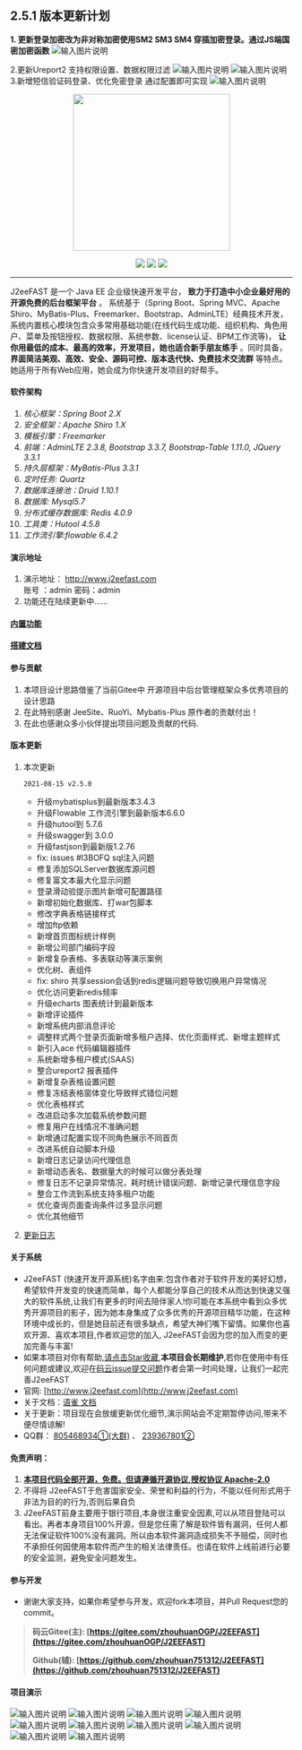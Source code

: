 ## 2.5.1 版本更新计划
 **1. 更新登录加密改为非对称加密使用SM2 SM3 SM4 穿插加密登录。通过JS端国密加密函数** 
![输入图片说明](https://images.gitee.com/uploads/images/2021/0928/140529_98e591ed_1816537.png "屏幕截图.png")

2.更新Ureport2 支持权限设置、数据权限过滤
![输入图片说明](https://images.gitee.com/uploads/images/2021/0928/212255_c5ea0dcd_1816537.png "屏幕截图.png")
![输入图片说明](https://images.gitee.com/uploads/images/2021/0928/212228_ab6bb8d1_1816537.png "屏幕截图.png")
3.新增短信验证码登录、优化免密登录 通过配置即可实现
![输入图片说明](https://images.gitee.com/uploads/images/2021/0928/212531_954fa1f6_1816537.png "屏幕截图.png")
<p align="center">
<img width="280" height="280" src="https://images.gitee.com/uploads/images/2020/0927/225746_1bb32a4b_1816537.png">
</p>
<p align="center">
<img src="https://img.shields.io/badge/%E9%AB%98%E6%95%88-%E5%BF%AB%E9%80%9F-brightgreen">
<img  src="https://img.shields.io/badge/%E5%AE%89%E5%85%A8-%E6%BA%90%E7%A0%81%E5%8F%AF%E6%8E%A7-blueviolet">
<a  href="https://jq.qq.com/?_wv=1027&k=5xTlnN6" target="_blank"><img  src="https://img.shields.io/badge/QQ%E6%8A%80%E6%9C%AF%E7%BE%A4-805468934-orange"></a>
</p>

---

J2eeFAST 是一个 Java EE 企业级快速开发平台， **致力于打造中小企业最好用的开源免费的后台框架平台** 。 系统基于（Spring Boot、Spring MVC、Apache Shiro、MyBatis-Plus、Freemarker、Bootstrap、AdminLTE）经典技术开发， 系统内置核心模块包含众多常用基础功能(在线代码生成功能、组织机构、角色用户、菜单及按钮授权、数据权限、系统参数、license认证、BPM工作流等)，  **让你用最低的成本、最高的效率，开发项目，她也适合新手朋友练手** 。同时具备， **界面简洁美观、高效、安全、源码可控、版本迭代快、免费技术交流群** 等特点。她适用于所有Web应用，她会成为你快速开发项目的好帮手。


#### 软件架构 

1.   _核心框架：Spring Boot 2.X_
2.   _安全框架：Apache Shiro 1.X_
3.   _模板引擎：Freemarker_ 
4.   _前端：AdminLTE 2.3.8, Bootstrap 3.3.7, Bootstrap-Table 1.11.0, JQuery 3.3.1_ 
5.   _持久层框架：MyBatis-Plus 3.3.1_ 
6.   _定时任务: Quartz_ 
7.   _数据库连接池：Druid 1.10.1_ 
9.   _数据库: Mysql5.7_
10.  _分布式缓存数据库: Redis 4.0.9_
11.  _工具类：Hutool 4.5.8_ 
12.  _工作流引擎:flowable 6.4.2_

#### 演示地址

1.  演示地址： http://www.j2eefast.com <br>账号 ：admin 密码：admin
2.  功能还在陆续更新中......

#### [内置功能](https://www.yuque.com/u1174484/j2eefast/wtakf0)


#### ****[搭建文档](https://www.yuque.com/u1174484/j2eefast/kt0nbi)**** 
#### 参与贡献

1.  本项目设计思路借鉴了当前Gitee中 开源项目中后台管理框架众多优秀项目的设计思路
2.  在此特别感谢 JeeSite、RuoYi、Mybatis-Plus 原作者的贡献付出！
3.  在此也感谢众多小伙伴提出项目问题及贡献的代码.

####  版本更新

1. 本次更新 
    
    `2021-08-15 v2.5.0 `
    
    - 升级mybatisplus到最新版本3.4.3
    - 升级Flowable 工作流引擎到最新版本6.6.0
    - 升级hutool到 5.7.6
    - 升级swagger到 3.0.0
    - 升级fastjson到最新版1.2.76
    - fix: issues #I3BOFQ sql注入问题
    - 修复添加SQLServer数据库源问题
    - 修复富文本最大化显示问题
    - 登录滑动验提示图片新增可配置路径
    - 新增初始化数据库、打war包脚本
    - 修改字典表格链接样式
    - 增加ftp依赖
    - 新增首页图标统计样例
    - 新增公司部门编码字段
    - 新增复杂表格、多表联动等演示案例
    - 优化树、表组件
    - fix: shiro 共享session会话到redis逻辑问题导致切换用户异常情况
    - 优化访问更新redis频率
    - 升级echarts 图表统计到最新版本
    - 新增评论插件
    - 新增系统内部消息评论
    - 调整样式两个登录页面新增多租户选择、优化页面样式、新增主题样式
    - 新引入ace 代码编辑器插件
    - 系统新增多租户模式(SAAS)
    - 整合ureport2 报表插件
    - 新增复杂表格设置问题
    - 修复冻结表格窗体变化导致样式错位问题
    - 优化表格样式
    - 改进启动多次加载系统参数问题
    - 修复用户在线情况不准确问题
    - 新增通过配置实现不同角色展示不同首页
    - 改进系统自动脚本升级
    - 新增日志记录访问代理信息
    - 新增动态表名、数据量大的时候可以做分表处理
    - 修复日志不记录异常情况，耗时统计错误问题、新增记录代理信息字段
    - 整合工作流到系统支持多租户功能
    - 优化查询页面查询条件过多显示问题
    - 优化其他细节


    
2. [更新日志](https://www.yuque.com/u1174484/j2eefast/yscyux) 

#### 关于系统
* J2eeFAST (快速开发开源系统)名字由来:包含作者对于软件开发的美好幻想，希望软件开发变的快速而简单，每个人都能分享自己的技术从而达到快速又强大的软件系统,让我们有更多的时间去陪伴家人!你可能在本系统中看到众多优秀开源项目的影子，因为她本身集成了众多优秀的开源项目精华功能，在这种环境中成长的，但是她目前还有很多缺点，希望大神们嘴下留情。如果你也喜欢开源、喜欢本项目,作者欢迎您的加入, J2eeFAST会因为您的加入而变的更加完善与丰富!
* 如果本项目对你有帮助,[请点击Star收藏](https://gitee.com/zhouhuanOGP/J2EEFAST),**本项目会长期维护**,若你在使用中有任何问题或建议,欢迎在[码云issue提交问题](https://gitee.com/zhouhuanOGP/J2EEFAST/issues)作者会第一时间处理，让我们一起完善J2eeFAST
* 官网: [http://www.j2eefast.com](http://www.j2eefast.com)
* 关于文档：[语雀 文档](https://www.yuque.com/u1174484/j2eefast/tv3kee)
* 关于更新：项目现在会放缓更新优化细节,演示网站会不定期暂停访问,带来不便尽情谅解!
* QQ群： [805468934①(大群)](https://jq.qq.com/?_wv=1027&k=5xTlnN6) 、 [239367801②](https://jq.qq.com/?_wv=1027&k=mx2H3mNH)
#### 免责声明：
 1. **[本项目代码全部开源，免费。但请遵循开源协议,授权协议 Apache-2.0](https://www.yuque.com/u1174484/j2eefast/mbd8pi)** 
1. 不得将 J2eeFAST于危害国家安全、荣誉和利益的行为，不能以任何形式用于非法为目的的行为,否则后果自负
1. J2eeFAST前身主要用于银行项目,本身很注重安全因素,可以从项目登陆可以看出。再者本身项目100%开源，但是您任需了解是软件皆有漏洞，任何人都无法保证软件100%没有漏洞。所以由本软件漏洞造成损失不予赔偿，同时也不承担任何因使用本软件而产生的相关法律责任。也请在软件上线前进行必要的安全监测，避免安全问题发生。

#### 参与开发
* 谢谢大家支持，如果你希望参与开发，欢迎fork本项目，并Pull Request您的commit。

>  **码云Gitee(主): [https://gitee.com/zhouhuanOGP/J2EEFAST](https://gitee.com/zhouhuanOGP/J2EEFAST)** 
> 
>  **Github(辅): [https://github.com/zhouhuan751312/J2EEFAST](https://github.com/zhouhuan751312/J2EEFAST)** 

#### 项目演示
![输入图片说明](https://images.gitee.com/uploads/images/2020/0908/084001_75d40312_1816537.png "屏幕截图.png")
![输入图片说明](https://images.gitee.com/uploads/images/2020/0908/084020_e10905d8_1816537.png "屏幕截图.png")
![输入图片说明](https://images.gitee.com/uploads/images/2020/0908/084104_5497a596_1816537.png "屏幕截图.png")
![输入图片说明](https://images.gitee.com/uploads/images/2020/0908/084221_70975dcf_1816537.png "屏幕截图.png")
![输入图片说明](https://images.gitee.com/uploads/images/2020/0810/142932_30f1f459_1816537.png "屏幕截图.png")
![输入图片说明](https://images.gitee.com/uploads/images/2020/0810/143020_d4583af2_1816537.png "屏幕截图.png")
![输入图片说明](https://images.gitee.com/uploads/images/2020/0810/143057_462c279f_1816537.png "屏幕截图.png")
![输入图片说明](https://images.gitee.com/uploads/images/2020/0810/143152_b0ff9fd0_1816537.png "屏幕截图.png")
![输入图片说明](https://images.gitee.com/uploads/images/2020/0908/084132_00c4292f_1816537.png "屏幕截图.png")
![输入图片说明](https://images.gitee.com/uploads/images/2020/0908/084145_791f453f_1816537.png "屏幕截图.png")